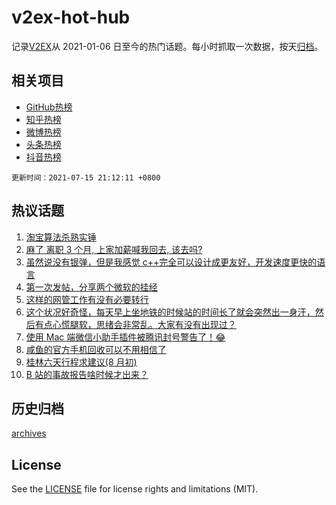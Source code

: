 # v2ex-hot-hub

 记录[V2EX](https://www.v2ex.com/)从 2021-01-06 日至今的热门话题。每小时抓取一次数据，按天[归档](archives)。
 
 ## 相关项目

- [GitHub热榜](https://github.com/snaildev/github-hot-hub)
- [知乎热榜](https://github.com/snaildev/zhihu-hot-hub)
- [微博热榜](https://github.com/snaildev/weibo-hot-hub)
- [头条热榜](https://github.com/snaildev/toutiao-hot-hub)
- [抖音热榜](https://github.com/snaildev/douyin-hot-hub)


 `更新时间：2021-07-15 21:12:11 +0800`

## 热议话题

1. [淘宝算法杀熟实锤](https://www.v2ex.com/t/789616)
1. [麻了 离职 3 个月, 上家加薪喊我回去, 该去吗?](https://www.v2ex.com/t/789680)
1. [虽然说没有银弹，但是我感觉 c++完全可以设计成更友好，开发速度更快的语言](https://www.v2ex.com/t/789560)
1. [第一次发帖，分享两个微软的挂经](https://www.v2ex.com/t/789563)
1. [这样的网管工作有没有必要转行](https://www.v2ex.com/t/789571)
1. [这个状况好奇怪，每天早上坐地铁的时候站的时间长了就会突然出一身汗，然后有点心慌腿软，思绪会非常乱。大家有没有出现过？](https://www.v2ex.com/t/789608)
1. [使用 Mac 端微信小助手插件被腾讯封号警告了！😂](https://www.v2ex.com/t/789566)
1. [咸鱼的官方手机回收可以不用相信了](https://www.v2ex.com/t/789657)
1. [桂林六天行程求建议(8 月初)](https://www.v2ex.com/t/789567)
1. [B 站的事故报告啥时候才出来？](https://www.v2ex.com/t/789662)

## 历史归档

[archives](archives)

## License

See the [LICENSE](LICENSE) file for license rights and limitations (MIT).
